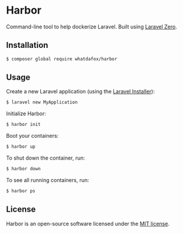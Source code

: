# Harbor

Command-line tool to help dockerize Laravel. Built using [Laravel Zero](https://github.com/laravel-zero/laravel-zero).

## Installation

```bash
$ composer global require whatdafox/harbor
```

## Usage

Create a new Laravel application (using the [Laravel Installer](https://laravel.com/docs/5.7/installation#installing-laravel)):

```bash
$ laravel new MyApplication
```

Initialize Harbor:

```bash
$ harbor init
```

Boot your containers:

```bash
$ harbor up
```

To shut down the container, run:

```bash
$ harbor down
```

To see all running containers, run:

```bash
$ harbor ps
```

## License

Harbor is an open-source software licensed under the [MIT license](https://github.com/whatdafox/harbor/blob/master/LICENSE.md).
